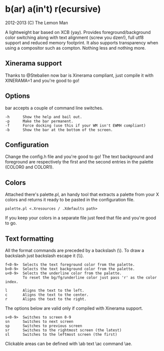 b(ar) a(in't) r(ecursive)
=========================
2012-2013 (C) The Lemon Man

A lightweight bar based on XCB (yay). Provides foreground/background color
switching along with text alignment (screw you dzen!), full utf8 support
and reduced memory footprint. It also supports transparency when using a 
compositor such as compton. Nothing less and nothing more.

Xinerama support
----------------
Thanks to @Stebalien now bar is Xinerama compliant, just compile it with
XINERAMA=1 and you're good to go!

Options
-------
bar accepts a couple of command line switches.

```
-h      Show the help and bail out.
-p      Make the bar permanent.
-f      Force docking (use this if your WM isn't EWMH compliant)
-b      Show the bar at the bottom of the screen.
```

Configuration
-------------
Change the config.h file and you're good to go!
The text background and foreground are respectively the first and the second
entries in the palette (COLOR0 and COLOR1).

Colors
------
Attached there's palette.pl, an handy tool that extracts a palette from your
X colors and returns it ready to be pasted in the configuration file.

```
palette.pl <.Xresources / .Xdefaults path>
```

If you keep your colors in a separate file just feed that file and you're good
to go.

Text formatting
---------------
All the format commands are preceded by a backslash (\\). 
To draw a backslash just backslash escape it (\\\\). 

```
f<0-9>  Selects the text foreground color from the palette.
b<0-9>  Selects the text background color from the palette.
u<0-9>  Selects the underline color from the palette.
        To reset the bg/fg/underline color just pass 'r' as the color index.

l       Aligns the text to the left.
c       Aligns the text to the center.
r       Aligns the text to the right.
```


The options below are valid only if compiled with Xinerama support.


```
s<0-9>  Switches to screen 0-9
sn      Switches to next screen
sp      Switches to previous screen
sr      Switches to the rightmost screen (the latest)
sl      Switches to the leftmost screen (the first)
```
Clickable areas can be defined with \\ab text \\ac command \\ae.
